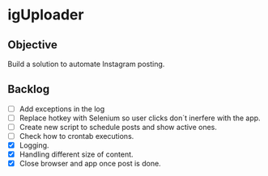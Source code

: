 # igUploader

## Objective
Build a solution to automate Instagram posting.

## Backlog
- [ ] Add exceptions in the log
- [ ] Replace hotkey with Selenium so user clicks don´t inerfere with the app.
- [ ] Create new script to schedule posts and show active ones.
- [ ] Check how to crontab executions.
- [x] Logging.
- [x] Handling different size of content.
- [x] Close browser and app once post is done.
